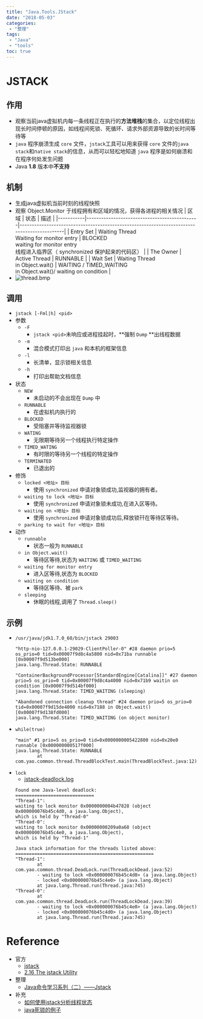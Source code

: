 ```yaml
---
title: "Java.Tools.JStack"
date: "2018-05-03"
categories:
 - "整理"
tags:
 - "Java"
 - "tools"
toc: true
---
```



# JSTACK
## 作用
- 观察当前java虚拟机内每一条线程正在执行的**方法堆栈**的集合，以定位线程出现长时间停顿的原因，如线程间死锁、死循环、请求外部资源导致的长时间等待等
- `java` 程序崩溃生成 `core` 文件，`jstack`工具可以用来获得 `core` 文件的`java stack`和n`ative stack`的信息，从而可以轻松地知道 `java` 程序是如何崩溃和在程序何处发生问题
- Java **1.8** 版本中**不支持**

## 机制
- 生成java虚拟机当前时刻的线程快照
- 观察 Object.Monitor 于线程拥有和区域的情况，获得各进程的相关情况
    |    区域   |                     状态                     |                                            描述                                            |
    |-----------|----------------------------------------------|--------------------------------------------------------------------------------------------|
    | Entry Set | Waiting Thread<br/>Waiting for monitor entry | BLOCKED<br/>waiting for monitor entry<br/>线程进入临界区（ synchronized 保护起来的代码区） |
    | The Owner | Active Thread                                | RUNNABLE                                                                                   |
    | Wait Set  | Waiting Thread<br/>in Object.wait()          | WAITING / TIMED_WAITING <br/> in Object.wait()/ waiting on condition                       |
- ![thread.bmp](http://doc.yqjdcyy.com/e320bd53-2e3e-4387-ba72-18711061a224.bmp)

## 调用
- `jstack [-Fml|h] <pid>`
- 参数
    - `-F`
        - `jstack <pid>`未响应或进程挂起时，**强制 `Dump` **出线程数据
    - `-m`
        - 混合模式打印出 `java` 和本机的框架信息
    - `-l`
        - 长清单，显示锁相关信息
    - `-h`
        - 打印出帮助文档信息
- 状态
    - `NEW`
        - 未启动的不会出现在 `Dump` 中
    - `RUNNABLE`
        - 在虚拟机内执行的
    - `BLOCKED`
        - 受阻塞并等待监视器锁
    - `WATING`
        - 无限期等待另一个线程执行特定操作
    - `TIMED_WATING`
        - 有时限的等待另一个线程的特定操作
    - `TERMINATED`
        - 已退出的
- 修饰
    - `locked <地址> 目标`
        - 使用 `synchronized` 申请对象锁成功,监视器的拥有者。
    - `waiting to lock <地址> 目标`
        - 使用 `synchronized` 申请对象锁未成功,在进入区等待。
    - `waiting on <地址> 目标`
        - 使用 `synchronized` 申请对象锁成功后,释放锁幵在等待区等待。
    - `parking to wait for <地址> 目标`
- 动作
    - `runnable`
        - 状态一般为 `RUNNABLE`
    - `in Object.wait()`
        - 等待区等待,状态为 `WAITING` 或 `TIMED_WAITING`
    - `waiting for monitor entry`
        - 进入区等待,状态为 `BLOCKED`
    - `waiting on condition`
        - 等待区等待、被 `park`
    - `sleeping`
        - 休眠的线程,调用了 `Thread.sleep()`

## 示例
- `/usr/java/jdk1.7.0_60/bin/jstack 29003`
    ```
    "http-nio-127.0.0.1-29029-ClientPoller-0" #28 daemon prio=5 os_prio=0 tid=0x00007f9d8c4a5800 nid=0x71ba runnable [0x00007f9d513be000]
    java.lang.Thread.State: RUNNABLE

    "ContainerBackgroundProcessor[StandardEngine[Catalina]]" #27 daemon prio=5 os_prio=0 tid=0x00007f9d8c4a4000 nid=0x71b9 waitin on condition [0x00007f9d514bf000]
    java.lang.Thread.State: TIMED_WAITING (sleeping)

    "Abandoned connection cleanup thread" #24 daemon prio=5 os_prio=0 tid=0x00007f9d15de4000 nid=0x7188 in Object.wait() [0x00007f9d138fd000]
    java.lang.Thread.State: TIMED_WAITING (on object monitor)
    ```
- `while(true)`
    ```
    "main" #1 prio=5 os_prio=0 tid=0x0000000005422800 nid=0x20e0 runnable [0x000000000517f000]
    java.lang.Thread.State: RUNNABLE
            at com.yao.common.thread.ThreadBlockTest.main(ThreadBlockTest.java:12)    
    ```
- `lock`
    - [jstack-deadlock.log](http://doc.yqjdcyy.com/f01c473b-eabd-4337-a0e0-3d8d3d571494.log)
    ```
    Found one Java-level deadlock:
    =============================
    "Thread-1":
    waiting to lock monitor 0x0000000004b47828 (object 0x000000076b45c4d0, a java.lang.Object),
    which is held by "Thread-0"
    "Thread-0":
    waiting to lock monitor 0x00000000209a0a68 (object 0x000000076b45c4e0, a java.lang.Object),
    which is held by "Thread-1"

    Java stack information for the threads listed above:
    ===================================================
    "Thread-1":
            at com.yao.common.thread.DeadLock.run(ThreadLockDead.java:52)
            - waiting to lock <0x000000076b45c4d0> (a java.lang.Object)
            - locked <0x000000076b45c4e0> (a java.lang.Object)
            at java.lang.Thread.run(Thread.java:745)
    "Thread-0":
            at com.yao.common.thread.DeadLock.run(ThreadLockDead.java:39)
            - waiting to lock <0x000000076b45c4e0> (a java.lang.Object)
            - locked <0x000000076b45c4d0> (a java.lang.Object)
            at java.lang.Thread.run(Thread.java:745)    
    ```



# Reference
- 官方
	- [jstack](https://docs.oracle.com/javase/8/docs/technotes/tools/unix/jstack.html)    
	- [2.16 The jstack Utility](https://docs.oracle.com/javase/8/docs/technotes/guides/troubleshoot/tooldescr016.html)
- 整理
	- [Java命令学习系列（二）——Jstack](http://www.hollischuang.com/archives/110)
- 补充
    - [如何使用jstack分析线程状态](http://www.importnew.com/23601.html)
    - [java死锁的例子](https://blog.csdn.net/neu_yousei/article/details/23827631)